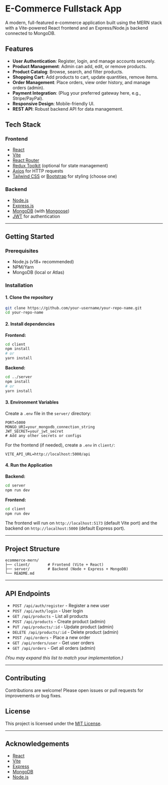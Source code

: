 # E-Commerce Fullstack App

A modern, full-featured e-commerce application built using the MERN stack with a Vite-powered React frontend and an Express/Node.js backend connected to MongoDB.

## Features

- **User Authentication**: Register, login, and manage accounts securely.
- **Product Management**: Admin can add, edit, or remove products.
- **Product Catalog**: Browse, search, and filter products.
- **Shopping Cart**: Add products to cart, update quantities, remove items.
- **Order Management**: Place orders, view order history, and manage orders (admin).
- **Payment Integration**: (Plug your preferred gateway here, e.g., Stripe/PayPal).
- **Responsive Design**: Mobile-friendly UI.
- **REST API**: Robust backend API for data management.

## Tech Stack

### Frontend

- [React](https://react.dev/) 
- [Vite](https://vitejs.dev/)
- [React Router](https://reactrouter.com/)
- [Redux Toolkit](https://redux-toolkit.js.org/) (optional for state management)
- [Axios](https://axios-http.com/) for HTTP requests
- [Tailwind CSS](https://tailwindcss.com/) or [Bootstrap](https://getbootstrap.com/) for styling (choose one)

### Backend

- [Node.js](https://nodejs.org/)
- [Express.js](https://expressjs.com/)
- [MongoDB](https://www.mongodb.com/) (with [Mongoose](https://mongoosejs.com/))
- [JWT](https://jwt.io/) for authentication

---

## Getting Started

### Prerequisites

- Node.js (v18+ recommended)
- NPM/Yarn
- MongoDB (local or Atlas)

### Installation

#### 1. Clone the repository

```bash
git clone https://github.com/your-username/your-repo-name.git
cd your-repo-name
```

#### 2. Install dependencies

**Frontend:**

```bash
cd client
npm install
# or
yarn install
```

**Backend:**

```bash
cd ../server
npm install
# or
yarn install
```

#### 3. Environment Variables

Create a `.env` file in the `server/` directory:

```env
PORT=5000
MONGO_URI=your_mongodb_connection_string
JWT_SECRET=your_jwt_secret
# Add any other secrets or configs
```

For the frontend (if needed), create a `.env` in `client/`:

```env
VITE_API_URL=http://localhost:5000/api
```

#### 4. Run the Application

**Backend:**

```bash
cd server
npm run dev
```

**Frontend:**

```bash
cd client
npm run dev
```

The frontend will run on `http://localhost:5173` (default Vite port) and the backend on `http://localhost:5000` (default Express port).

---

## Project Structure

```
ecommerce-mern/
├── client/        # Frontend (Vite + React)
├── server/        # Backend (Node + Express + MongoDB)
└── README.md
```

---

## API Endpoints

- `POST /api/auth/register` - Register a new user
- `POST /api/auth/login` - User login
- `GET /api/products` - List all products
- `POST /api/products` - Create product (admin)
- `PUT /api/products/:id` - Update product (admin)
- `DELETE /api/products/:id` - Delete product (admin)
- `POST /api/orders` - Place a new order
- `GET /api/orders/user` - Get user orders
- `GET /api/orders` - Get all orders (admin)

*(You may expand this list to match your implementation.)*

---

## Contributing

Contributions are welcome! Please open issues or pull requests for improvements or bug fixes.

## License

This project is licensed under the [MIT License](LICENSE).

---

## Acknowledgements

- [React](https://react.dev/)
- [Vite](https://vitejs.dev/)
- [Express](https://expressjs.com/)
- [MongoDB](https://www.mongodb.com/)
- [Node.js](https://nodejs.org/)
